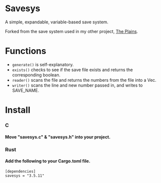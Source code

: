 # Savesys

A simple, expandable, variable-based save system.

Forked from the save system used in my other project, [The Plains](https://github.com/draumaz/plains).

# Functions

- ```generate()``` is self-explanatory.
- ```exists()``` checks to see if the save file exists and returns the corresponding boolean.
- ```reader()``` scans the file and returns the numbers from the file into a Vec<i32>.
- ```writer()``` scans the line and new number passed in, and writes to SAVE_NAME.

# Install

### C

#### Move "savesys.c" & "savesys.h" into your project.

### Rust

#### Add the following to your Cargo.toml file.
```
[dependencies]
savesys = "3.5.11"
```
